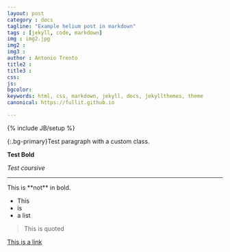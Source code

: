 ```yaml
---
layout: post
category : docs
tagline: "Example helium post in markdown"
tags : [jekyll, code, markdown]
img : img2.jpg
img2 : 
img3 : 
author : Antonio Trento
title2 : 
title3 : 
css: 
js: 
bgcolor: 
keywords: html, css, markdown, jekyll, docs, jekyllthemes, theme
canonical: https://fullit.github.io

---
```

{% include JB/setup %}


{:.bg-primary}Test paragraph with a custom class.

**Test Bold**

*Test coursive*

----

This is \*\*not\*\* in bold.

* This
* is
* a list

> This is quoted

[This is a link](https://antoniotrento.github.io)
